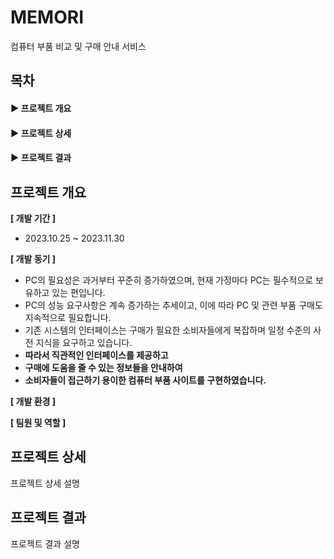 # MEMORI 
컴퓨터 부품 비교 및 구매 안내 서비스

## 목차
#### ▶ 프로젝트 개요   
#### ▶ 프로젝트 상세   
#### ▶ 프로젝트 결과

## 프로젝트 개요
**[ 개발 기간 ]**   
- 2023.10.25 ~ 2023.11.30

**[ 개발 동기 ]**
- PC의 필요성은 과거부터 꾸준히 증가하였으며, 현재 가정마다 PC는 필수적으로 보유하고 있는 편입니다.
- PC의 성능 요구사항은 계속 증가하는 추세이고, 이에 따라 PC 및 관련 부품 구매도 지속적으로 필요합니다.
- 기존 시스템의 인터페이스는 구매가 필요한 소비자들에게 복잡하며 일정 수준의 사전 지식을 요구하고 있습니다.
- **따라서 직관적인 인터페이스를 제공하고**
- **구매에 도움을 줄 수 있는 정보들을 안내하여**
- **소비자들이 접근하기 용이한 컴퓨터 부품 사이트를 구현하였습니다.**

**[ 개발 환경 ]**

**[ 팀원 및 역할 ]**

## 프로젝트 상세
프로젝트 상세 설명

## 프로젝트 결과
프로젝트 결과 설명
